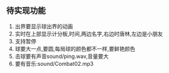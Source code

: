 ## 待实现功能

1. 出界要显示球出界的动画
2. 实时在上部显示计分板,时间,两边名字,右边时唐林,左边是小朋友
3. 支持暂停
4. 球要大一点,要圆,每局球的颜色都不一样,要鲜艳颜色
5. 击球要有声音sound/ping.wav,音量要大
6. 要有音乐:sound/Combat02.mp3